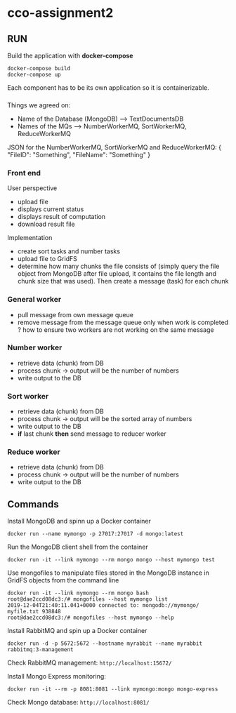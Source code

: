 # cco-assignment2

## RUN
Build the application with **docker-compose**

```
docker-compose build
docker-compose up
```

Each component has to be its own application so it is containerizable.

###
Things we agreed on:
- Name of the Database (MongoDB) --> TextDocumentsDB
- Names of the MQs --> NumberWorkerMQ, SortWorkerMQ, ReduceWorkerMQ

JSON for the NumberWorkerMQ, SortWorkerMQ and ReduceWorkerMQ:
{
  "FileID": "Something",
  "FileName": "Something"
}

### Front end
User perspective
- upload file
- displays current status
- displays result of computation
- download result file

Implementation
- create sort tasks and number tasks
- upload file to GridFS
- determine how many chunks the file consists of (simply query the file object from MongoDB after file upload, it contains the file length and chunk size that was used). Then create a message (task) for each chunk

### General worker
- pull message from own message queue
- remove message from the message queue only when work is completed ? how to ensure two workers are not working on the same message

### Number worker
- retrieve data (chunk) from DB
- process chunk -> output will be the number of numbers
- write output to the DB

### Sort worker
- retrieve data (chunk) from DB
- process chunk -> output will be the sorted array of numbers
- write output to the DB
- **if** last chunk **then** send message to reducer worker

### Reduce worker
- retrieve data (chunk) from DB
- process chunk -> output will be the number of numbers
- write output to the DB

## Commands

Install MongoDB and spinn up a Docker container

```
docker run --name mymongo -p 27017:27017 -d mongo:latest
```

Run the MongoDB client shell from the container

```
docker run -it --link mymongo --rm mongo mongo --host mymongo test
```

Use mongofiles to manipulate files stored in the MongoDB instance in GridFS objects from the command line

```
docker run -it --link mymongo --rm mongo bash
root@dae2ccd08dc3:/# mongofiles --host mymongo list
2019-12-04T21:40:11.041+0000 connected to: mongodb://mymongo/
myfile.txt 938848
root@dae2ccd08dc3:/# mongofiles --host mymongo --help
```

Install RabbitMQ and spin up a Docker container

```
docker run -d -p 5672:5672 --hostname myrabbit --name myrabbit rabbitmq:3-management
```

Check RabbitMQ management: `http://localhost:15672/`

Install Mongo Express monitoring:

```
docker run -it --rm -p 8081:8081 --link mymongo:mongo mongo-express
```

Check Mongo database: `http://localhost:8081/`
